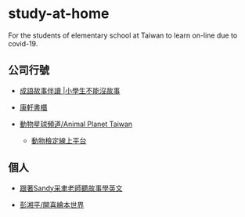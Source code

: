 ﻿# study-at-home

For the students of elementary school at Taiwan to learn on-line due to covid-19.

## 公司行號

- [成語故事伴讀 |小學生不能沒故事](https://podcasts.google.com/feed/aHR0cHM6Ly9hcGkuc291bmRvbi5mbS92Mi9wb2RjYXN0cy83YzNlOWY2MS0yMDAyLTQ5Y2QtYWMyNS04NmNjMTc5MzgwM2QvZmVlZC54bWw)

- [康軒書櫃](https://webetextbook.knsh.com.tw/bookcase/index.html?code_degree=1)

- [動物星球頻道/Animal Planet Taiwan](https://www.youtube.com/channel/UCypzlOdJyyOR2NhKv0o3zig)
  - [動物檢定線上平台](https://www.discoverychannel.com.tw/animalkentei/index.php#utm_source=campaign&utm_medium=web&utm_campaign=AP%20kentei)



## 個人

- [跟著Sandy采聿老師聽故事學英文](https://www.youtube.com/channel/UCfW5gyEJXb4XV3zfsk2DlIg)

- [彭湘平/開喜繪本世界](https://www.facebook.com/cathystoryworld/videos/?ref=page_internal) 

